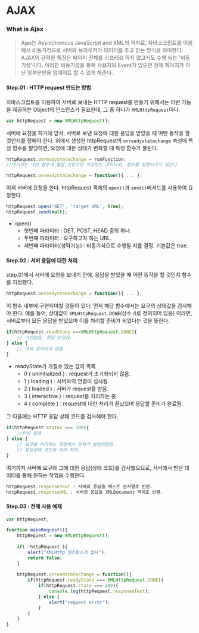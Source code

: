 # AJAX

### What is Ajax

> Ajax는 Asynchronous JavaScript and XML의 약자로, 자바스크립트를 이용해서 비동기적으로 서버와 브라우저가 데이터를 주고 받는 방식을 의미한다. AJAX의 강력한 특징은 페이지 전체를 리프레쉬 하지 않고서도 수행 되는 '비동기성'이다. 이러한 비동기성을 통해 사용자의 Event가 있으면 전체 페이지가 아닌 일부분만을 업데이트 할 수 있게 해준다.



#### Step.01 : HTTP request 만드는 방법

자바스크립트를 이용하여 서버로 보내는 HTTP request를 만들기 위해서는 이런 기능을 제공하는 Object의 인스턴스가 필요한데, 그 중 하나가 `XMLHttpRequest`이다.

```javascript
var httpRequest = new XMLHttpRequest();
```



서버에 요청을 하기에 앞서, 서버로 보낸 요청에 대한 응답을 받았을 때 어떤 동작을 할 것인지를 정해야 한다. 위에서 생성한 httpRequest의 `onreadystatechange` 속성에 특정 함수를 할당하면, 요청에 대한 상태가 변화할 때 특정 함수가 불린다.

```javascript
httpRequest.onreadystatechange = runFunction;
//여기서는 어떤 함수가 불릴 것인지만 지정하는 것이므로, 함수를 실행시키지 않는다.

httpRequest.onreadystatechange = function(){ ... };
```



이제 서버에 요청을 한다. httpRequest 객체의 `open()`과 `send()`메서드를 사용하여 요청한다.

```javascript
httpRequest.open('GET', 'target URL', true);
httpRequest.send(null);
```

- open()
  - 첫번째 파라미터 : GET, POST, HEAD 중의 하나.
  - 두번째 파라미터 : 요구하고자 하는 URL.
  - 세번째 파라미터(생략가능) : 비동기식으로 수행될 지를 결정. 기본값은 true. 



#### Step.02 : 서버 응답에 대한 처리

step.01에서 서버에 요청을 보내기 전에, 응답을 받았을 때 어떤 동작을 할 것인지 함수를 지정했다.

```javascript
httpRequest.onreadystatechange = function(){ ... };
```

이 함수 내부에 구현되야할 것들이 있다. 먼저 해당 함수에서는 요구의 상태값을 검사해야 한다. 예를 들어, 상태값이 `XMLHttpRequest.DONE`(상수 4로 정의되어 있음) 이라면, 서버로부터 모든 응답을 받았으며 이를 처리할 준비가 되었다는 것을 뜻한다.

```javascript
if(httpRequest.readState ===XMLHttpRequest.DONE){
    // 이상없음, 응답 받았음.
} else {
    // 아직 준비되지 않음.
}
```

- readyState가 가질수 있는 값의 목록
  - 0 ( uninitialized ) : request가 초기화되지 않음.
  - 1 ( loading ) : 서버와의 연결이 성사됨.
  - 2 ( loaded ) : 서버가 request를 받음.
  - 3 ( interactive ) : request를 처리하는 중.
  - 4 ( complete ) : request에 대한 처리가 끝났으며 응답할 준비가 완료됨.



그 다음에는 HTTP 응답 상태 코드를 검사해야 한다. 

```javascript
if(httpRequest.status === 200){
    //이상 없음
} else {
    // 요구를 처리하는 과정에서 문제가 발생되었음.
    // 응답상태 코드에 따라 처리.
}
```



여기까지 서버에 요구와 그에 대한 응답(상태 코드)를 검사했으므로, 서버에서 받은 데이터를 통해 원하는 작업을 수행한다.

```javascript
httpRequest.responseText : 서버의 응답을 텍스트 문자열로 반환.
httpRequest.responseXML : 서버의 응답을 XMLDocument 객체로 반환.
```



#### Step.03 : 전체 사용 예제

```javascript
var httpRequest;

function makeRequest(){
    httpRequest = new XMLHttpRequest();
    
	if( !httpRequest ){
    	alert("XMLHttp 인스턴스가 없다");
    	return false;
	}
    
    httpRequest.onreadstatechange = function(){
        if(httpRequest.readyState === XMLHttpRequest.DONE){
            if(httpRequest.state === 200){
                console.log(httpRequest.responseText);
            } else {
                alert("request error");
            }
        }
    }
}
```

